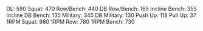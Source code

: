 DL: 590
 Squat: 470
 Row/Bench: 440
 DB Row/Bench: 165
 Incline Bench: 355
 Incline DB Bench: 135
 Military: 345
 DB Military: 130
 Push Up: 118
 Pull Up: 37
 1RPM Squat: 980
 1RPM Row: 780
 1RPM Bench: 730
